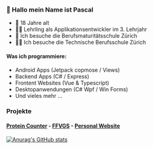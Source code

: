 ### 👋 Hallo mein Name ist Pascal
- 🎂 18 Jahre alt
- 👨‍💻 Lehrling als Applikationsentwickler im 3. Lehrjahr
- 📘 Ich besuche die Berufsmaturitätsschule Zürich
- 🧑‍💻 Ich besuche die Technische Berufsschule Zürich
#### Was ich programmiere:
  - Android Apps (Jetpack copmose / Views)
  - Backend Apps (C# / Express)
  - Frontent Websites (Vue & Typescript)
  - Desktopanwendungen (C# Wpf / Win Forms)
  - Und vieles mehr ...
 
### Projekte
#### [Protein Counter](https://github.com/Pascal1414/Protein-Counter)  -  [FFVGS](https://github.com/Pascal1414/ffvgs) - [Personal Website](https://github.com/Pascal1414/Personal-Website)
[![Anurag's GitHub stats](https://github-readme-stats.vercel.app/api?username=pascal1414)](https://github.com/anuraghazra/github-readme-stats)
